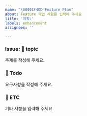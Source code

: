 ```yaml
---
name: "\U0001F4DD Feature Plan"
about: Feature 작업 사항을 입력해 주세요
title: '계획:'
labels: enhancement
assignees: ''

---
```


### Issue: 📌 topic  
주제를 작성해 주세요.
  
  
  
### 📌 Todo
요구사항을 작성해 주세요.
  
  
  
### 📌 ETC
기타 사항을 입력해 주세요
